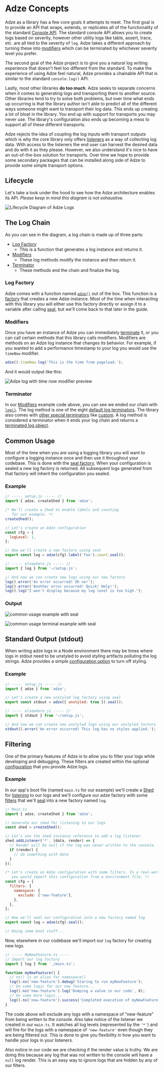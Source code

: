 # Adze Concepts

Adze as a library has a few core goals it attempts to meet. The first goal is to provide an API that wraps, extends, or replicates all of the functionality of the standard [Console API](https://developer.mozilla.org/en-US/docs/Web/API/console). The standard console API allows you to create logs based on severity, however other utility logs like table, assert, trace, etc. are all tied to the severity of `log`. Adze takes a different approach by turning these into [modifiers](modifiers.md) which can be terminated by whichever severity level you prefer.

The second goal of the Adze project is to give you a natural log writing experience that doesn't feel too different from the standard. To make the experience of using Adze feel natural, Adze provides a chainable API that is similar to the standard `console.log()` API.

Lastly, most other libraries **do too much**. Adze seeks to separate concerns when it comes to generating logs and transporting them to another source. Other libraries tend to try to solve both problems, but over time what ends up occurring is that the library author isn't able to predict all of the different ways someone might want to transport their log data. This ends up creating a lot of bloat in the library. You end up with support for transports you may never use. The library's configuration also ends up becoming a mess to support all of these different transports.

Adze rejects the idea of coupling the log inputs with transport outputs which is why the core library only offers [listeners](shed-concepts.md#listeners) as a way of collecting log data. With access to the listeners the end user can harvest the desired data and do with it as they please. However, we also understand it's nice to have an out-of-the-box solution for transports. Over time we hope to provide some secondary packages that can be installed along side of Adze to provide some simple transport options.

## Lifecycle

Let's take a look under the hood to see how the Adze architecture enables its API.
_Please keep in mind this diagram is not exhaustive._

![Lifecycle Diagram of Adze Logs](./assets/basic-architecture.svg)

## The Log Chain

As you can see in the diagram, a log chain is made up of three parts:

- [Log Factory](factories.md)
  - This is a function that generates a log instance and returns it.
- [Modifiers](modifiers.md)
  - These log methods modify the instance and then return it.
- [Terminator](default-terminators.md)
  - These methods end the chain and finalize the log.

### Log Factory

Adze comes with a function named [`adze()`](factories.md#adze) out of the box. This function is
a [factory](factories.md) that creates a new Adze instance. Most of the time when interacting
with this library you will either use this factory directly or assign it to
a variable after calling [seal](factories.md#seal), but we'll come back to that later in the guide.

### Modifiers

Once you have an instance of Adze you can immediately [terminate](terminators) it, or you
can call certain methods that this library calls modifiers. Modifiers are
methods on an Adze log instance that changes its behavior. For example, if
you wanted to add a performance timestamp to your log you would use the
`timeNow` modifier.

```typescript
adze().timeNow.log('This is the time from pageload.');
```

And it would output like this:

![Adze log with time now modifier preview](./examples/modifier-example.png)

### Terminator

In our [Modifiers](modifiers) example code above, you can see we ended our
chain with [`log()`](default-terminators.md#log). The log method is one of the eight [default log terminators](default-terminators.md).
The library also comes with [other special terminators](other-terminators.md) like
[custom](other-terminators.md#custom). A log method is considered a terminator when it
ends your log chain and returns a [terminated log object](data.md#terminated-log-object).

## Common Usage

Most of the time when you are using a logging library you will want to configure a logging instance once and then use it throughout your codebase. This is done with the [seal factory](factories.md#seal). When your configuration is sealed a new log factory is returned. All subsequent logs generated from that factory will inherit the configuration you sealed.

### Example

```javascript
// ----- setup.js ----- //
import { adze, createShed } from 'adze';

/* We'll create a Shed to enable labels and counting
   for our example. */
createShed();

// Let's create an Adze configuration
const cfg = {
  logLevel: 1,
};

// Now we'll create a new factory using seal
export const log = adze(cfg).label('foo').count.seal();

// ----- elsewhere.js ----- //
import { log } from '~/setup.js';

// And now we can create new logs using our new factory
log().error('An error occurred! Oh no!');
log().error('Another error occurred! Quick! Help!');
log().log("I won't display because my log level is too high.");
```

### Output

![common usage example with seal](./examples/common-usage-example.png)

![common usage terminal example with seal](./examples/common-usage-terminal-example.png)

## Standard Output (stdout)

When writing adze logs in a Node environment there may be times where logs in stdout need to be unstyled to avoid styling artifacts polluting the log strings. Adze provides a simple [configuration option](/config/#adze-configuration) to turn off styling.

### Example

```javascript
// ----- setup.js ----- //
import { adze } from 'adze';

// Let's create a new unstyled log factory using seal
export const stdout = adze({ unstyled: true }).seal();

// ----- elsewhere.js ----- //
import { stdout } from '~/setup.js';

// And now we can create new unstyled logs using our unstyled factory
stdout().error('An error occurred! This log has no styles applied.');
```

## Filtering

One of the primary features of Adze is to allow you to filter your logs while developing and debugging. These filters are created within the optional [configuration](/config/#adze-configuration) that you provide Adze logs.

### Example

In our app's boot file (named `main.ts` for our example) we'll create a [Shed](shed-concepts.md) for [listening](shed-concepts.md#listeners) to our logs and we'll configure our adze factory with some [filters](/config/#filters) that we'll [seal](modifiers.md#seal) into a new factory named `log`.

```javascript
// Main.ts
import { adze, createShed } from 'adze';

// Generate our shed for listening to our logs
const shed = createShed();

// Let's use the shed instance reference to add a log listener.
shed.addListener('*', (data, render) => {
  // Render will be null if the log was never written to the console.
  if (render) {
    // do something with data
  }
});

/* Let's create an Adze configuration with some filters. In a real-world environment
   you would import this configuration from a environment file. */
const cfg = {
  filters: {
    namespace: {
      exclude: ['new-feature'],
    },
  },
};

// Now we'll seal our configuration into a new factory named log
export const log = adze(cfg).seal();

// Doing some boot stuff...
```

Now, elsewhere in our codebase we'll import our `log` factory for creating new logs.

```javascript
// ----- MyNewFeature.ts -----
// Import our log factory
import { log } from './main.ts';

function myNewFeature() {
  // ns() is an alias for namespace()
  log().ns('new-feature').debug('Staring to run myNewFeature');
  // Do some logic for our new feature...
  log().ns('new-feature').log('Dumping a value in our code', X);
  // Do some more logic...
  log().ns('new-feature').success('Completed execution of myNewFeature!');
}
```

The code above will exclude any logs with a namespace of "new-feature" from being written to the console. Also take notice of the listener we created in our `main.ts`. It watches all log levels (represented by the `'*'`) and will fire for the logs with a namespace of `'new-feature'` even though they are being filtered out. This is done to give you flexibility in how you want to handle your logs in your listeners.

Also notice in our code we are checking if the render value is truthy. We are doing this because any log that was not written to the console will have a `null` log render. This is an easy way to ignore logs that are hidden by any of our filters.
